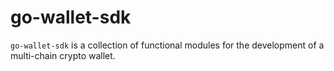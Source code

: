 # go-wallet-sdk

`go-wallet-sdk` is a collection of functional modules for the development of a multi-chain crypto wallet. 

